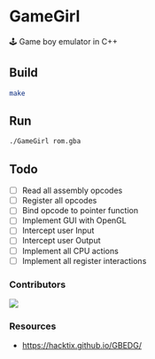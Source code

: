 # GameGirl
🕹️ Game boy emulator in C++

## Build
```sh
make
```

## Run
```sh
./GameGirl rom.gba
```

## Todo
- [ ] Read all assembly opcodes
- [ ] Register all opcodes
- [ ] Bind opcode to pointer function
- [ ] Implement GUI with OpenGL
- [ ] Intercept user Input
- [ ] Intercept user Output
- [ ] Implement all CPU actions
- [ ] Implement all register interactions

### Contributors

<a href="https://github.com/Neotoxic-off/GameGirl/graphs/contributors">
  <img src="https://contrib.rocks/image?repo=Neotoxic-off/GameGirl" />
</a>

### Resources
- https://hacktix.github.io/GBEDG/

